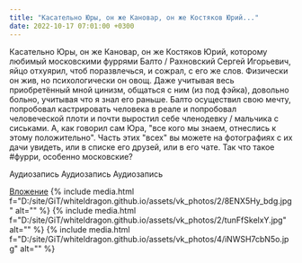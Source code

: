 ```yaml
---
title: "Касательно Юры, он же Кановар, он же Костяков Юрий..."
date: 2022-10-17 07:01:00 +0300
---
```


Касательно Юры, он же Кановар, он же Костяков Юрий, которому любимый московскими фуррями Балто / Рахновский Сергей Игорьевич, яйцо отхуярил, чтоб поразвлечься, и сожрал, с его же слов.
Физически он жив, но психологически он овощ. Даже учитывая весь приобретённый мной цинизм, общаться с ним (из под фэйка), довольно больно, учитывая что я знал его раньше.
Балто осуществил свою мечту, попробовал кастрировать человека в реале и попробовал человеческой плоти и почти выростил себе членодевку / мальчика с сиськами. А, как говорил сам Юра, "все кого мы знаем, отнеслись к этому положительно". Часть этих "всех" вы можете на фотографиях с их дачи увидеть, или в списке его друзей, или в его чате.
Так что такое #фурри, особенно московские?


Аудиозапись
Аудиозапись
Аудиозапись

[Вложение](https://vk.com/photo41076938_457249245)
{% include media.html f="D:/site/GiT/whiteldragon.github.io/assets/vk_photos/2/8ENX5Hy_bdg.jpg" alt="" %}
{% include media.html f="D:/site/GiT/whiteldragon.github.io/assets/vk_photos/2/tunFfSkelxY.jpg" alt="" %}
{% include media.html f="D:/site/GiT/whiteldragon.github.io/assets/vk_photos/4/iNWSH7cbN5o.jpg" alt="" %}
